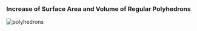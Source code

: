 <h3>Increase of Surface Area and Volume of Regular Polyhedrons</h3>





![polyhedrons](https://user-images.githubusercontent.com/39850866/51090787-a2a3a680-174f-11e9-9e21-ac220db4c9bc.png)
